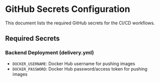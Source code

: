 # GitHub Secrets Configuration

This document lists the required GitHub secrets for the CI/CD workflows.

## Required Secrets

### Backend Deployment (delivery.yml)
- `DOCKER_USERNAME`: Docker Hub username for pushing images
- `DOCKER_PASSWORD`: Docker Hub password/access token for pushing images
